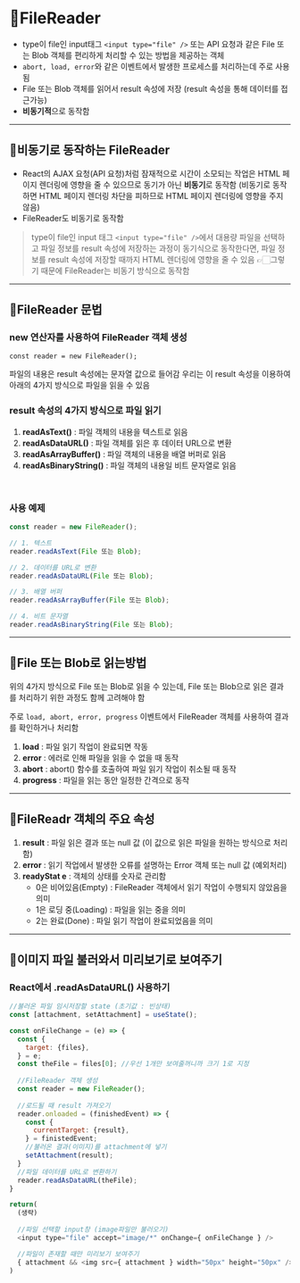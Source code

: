 # 📖FileReader
- type이 file인 input태그 ```<input type="file" />``` 또는 API 요청과 같은 File 또는 Blob 객체를 편리하게 처리할 수 있는 방법을 제공하는 객체
- ```abort, load, error```와 같은 이벤트에서 발생한 프로세스를 처리하는데 주로 사용됨
- File 또는 Blob 객체를 읽어서 result 속성에 저장 (result 속성을 통해 데이터를 접근가능)
- **비동기적**으로 동작함

* * *

## 📌비동기로 동작하는 FileReader
- React의  AJAX 요청(API 요청)처럼 잠재적으로 시간이 소모되는 작업은 HTML 페이지 렌더링에 영향을 줄 수 있으므로 동기가 아닌 **비동기**로 동작함
  (비동기로 동작하면 HTML 페이지 렌더링 차단을 피하므로 HTML 페이지 렌더링에 영향을 주지 않음)
- FileReader도 비동기로 동작함
> type이 file인 input 태그 ```<input type="file" />```에서 대용량 파일을 선택하고 파일 정보를 result 속성에 저장하는 과정이 동기식으로 동작한다면, 
파일 정보를 result 속성에 저장할 때까지 HTML 렌더링에 영향을 줄 수 있음
👉🏻그렇기 때문에 FileReader는 비동기 방식으로 동작함

* * *

## 📝FileReader 문법
### new 연산자를 사용하여 FileReader 객체 생성
```const reader = new FileReader();```

파일의 내용은 result 속성에는 문자열 값으로 들어감
우리는 이 result 속성을 이용하여 아래의 4가지 방식으로 파일을 읽을 수 있음

### result 속성의 4가지 방식으로 파일 읽기

1. **readAsText()** : 파일 객체의 내용을 텍스트로 읽음 
2. **readAsDataURL()** : 파일 객체를 읽은 후 데이터 URL으로 변환
3. **readAsArrayBuffer()** : 파일 객체의 내용을 배열 버퍼로 읽음
4. **readAsBinaryString()** : 파일 객체의 내용일 비트 문자열로 읽음 
<br>

### 사용 예제
```javascript
const reader = new FileReader();

// 1. 텍스트
reader.readAsText(File 또는 Blob);

// 2. 데이터를 URL로 변환
reader.readAsDataURL(File 또는 Blob);

// 3. 배열 버퍼
reader.readAsArrayBuffer(File 또는 Blob);

// 4. 비트 문자열
reader.readAsBinaryString(File 또는 Blob);
```

* * *

## 📝File 또는 Blob로 읽는방법
위의 4가지 방식으로 File 또는 Blob로 읽을 수 있는데,
File 또는 Blob으로 읽은 결과를 처리하기 위한 과정도 함께 고려해야 함

주로 ```load, abort, error, progress``` 이벤트에서 FileReader 객체를 사용하여 결과를 확인하거나 처리함

1. **load** : 파일 읽기 작업이 완료되면 작동
2. **error** : 에러로 인해 파일을 읽을 수 없을 때 동작
3. **abort** : abort() 함수를 호출하여 파일 읽기 작업이 취소될 때 동작
4. **progress** : 파일을 읽는 동안 일정한 간격으로 동작

* * *

## 📝FileReadr 객체의 주요 속성
1. **result** : 파일 읽은 결과 또는 null 값 (이 값으로 읽은 파일을 원하는 방식으로 처리함)
2. **error** : 읽기 작업에서 발생한 오류를 설명하는 Error 객체 또는 null 값 (예외처리)
3. **readyStat e** : 객체의 상태를 숫자로 관리함
   - 0은 비어있음(Empty) : FileReader 객체에서 읽기 작업이 수행되지 않았음을 의미
   - 1은 로딩 중(Loading) : 파일을 읽는 중을 의미
   - 2는 완료(Done) : 파일 읽기 작업이 완료되었음을 의미
   
* * *

## 📜이미지 파일 불러와서 미리보기로 보여주기
### React에서 .readAsDataURL() 사용하기
```javascript
//불러온 파일 임시저장할 state (초기값 : 빈상태)
const [attachment, setAttachment] = useState(); 

const onFileChange = (e) => {
  const {
    target: {files},
  } = e;
  const theFile = files[0]; //우선 1개만 보여줄꺼니까 크기 1로 지정
  
  //FileReader 객체 생성
  const reader = new FileReader();  
  
  //로드될 때 result 가져오기
  reader.onloaded = (finishedEvent) => {
    const {
      currentTarget: {result},
    } = finistedEvent;
    //불러온 결과(이미지)를 attachment에 넣기
    setAttachment(result);
  }
  //파일 데이터를 URL로 변환하기
  reader.readAsDataURL(theFile);
}

return(
  (생략)
  
  //파일 선택할 input창 (image파일만 불러오기)
  <input type="file" accept="image/*" onChange={ onFileChange } />

  //파일이 존재할 때만 미리보기 보여주기
  { attachment && <img src={ attachment } width="50px" height="50px" /> }
)
```